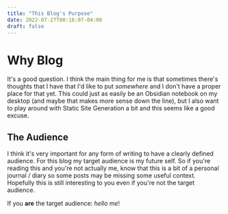 ```yaml
---
title: "This Blog's Purpose"
date: 2022-07-27T00:16:07-04:00
draft: false
---
```


# Why Blog

It's a good question. I think the main thing for me is that sometimes there's thoughts that I have that I'd like to put _somewhere_ and I don't have a proper place for that yet. This could just as easily be an Obsidian notebook on my desktop (and maybe that makes more sense down the line), but I also want to play around with Static Site Generation a bit and this seems like a good excuse.

## The Audience

I think it's very important for any form of writing to have a clearly defined audience. For this blog my target audience is my future self. So if you're reading this and you're not actually me, know that this is a bit of a personal journal / diary so some posts may be missing some useful context. Hopefully this is still interesting to you even if you're not the target audience.

If you **are** the target audience: _hello me_!
